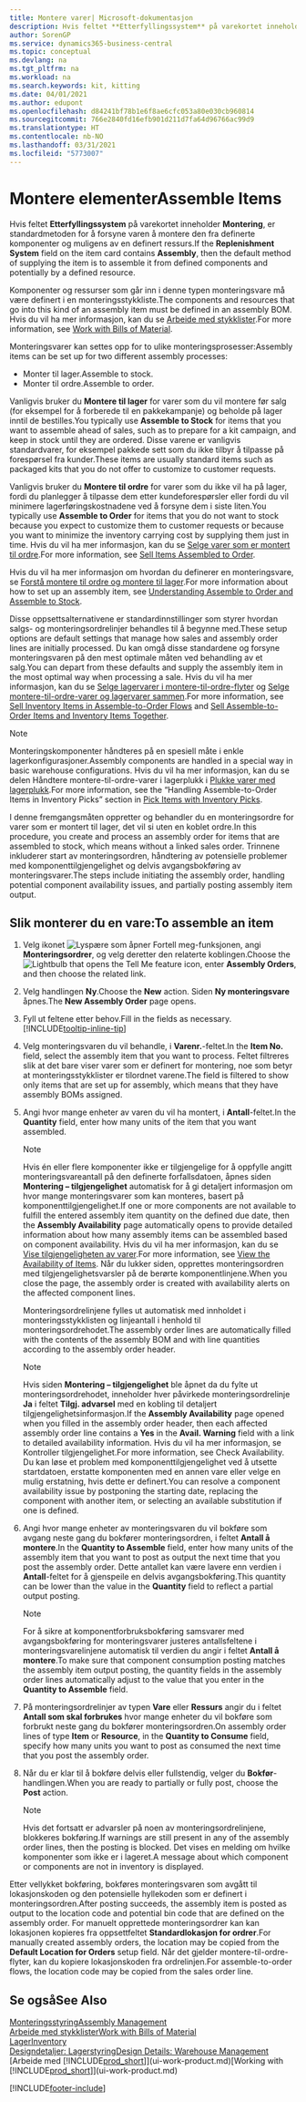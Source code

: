 ```yaml
---
title: Montere varer| Microsoft-dokumentasjon
description: Hvis feltet **Etterfyllingssystem** på varekortet inneholder **Montering**, er standardmetoden for å forsyne varen å montere den fra definerte komponenter og muligens av en definert ressurs.
author: SorenGP
ms.service: dynamics365-business-central
ms.topic: conceptual
ms.devlang: na
ms.tgt_pltfrm: na
ms.workload: na
ms.search.keywords: kit, kitting
ms.date: 04/01/2021
ms.author: edupont
ms.openlocfilehash: d84241bf78b1e6f8ae6cfc053a80e030cb960814
ms.sourcegitcommit: 766e2840fd16efb901d211d7fa64d96766ac99d9
ms.translationtype: HT
ms.contentlocale: nb-NO
ms.lasthandoff: 03/31/2021
ms.locfileid: "5773007"
---
```

# <a name="assemble-items"></a><span data-ttu-id="3a735-103">Montere elementer</span><span class="sxs-lookup"><span data-stu-id="3a735-103">Assemble Items</span></span>
<span data-ttu-id="3a735-104">Hvis feltet **Etterfyllingssystem** på varekortet inneholder **Montering**, er standardmetoden for å forsyne varen å montere den fra definerte komponenter og muligens av en definert ressurs.</span><span class="sxs-lookup"><span data-stu-id="3a735-104">If the **Replenishment System** field on the item card contains **Assembly**, then the default method of supplying the item is to assemble it from defined components and potentially by a defined resource.</span></span>  

<span data-ttu-id="3a735-105">Komponenter og ressurser som går inn i denne typen monteringsvare må være definert i en monteringsstykkliste.</span><span class="sxs-lookup"><span data-stu-id="3a735-105">The components and resources that go into this kind of an assembly item must be defined in an assembly BOM.</span></span> <span data-ttu-id="3a735-106">Hvis du vil ha mer informasjon, kan du se [Arbeide med stykklister](inventory-how-work-BOMs.md).</span><span class="sxs-lookup"><span data-stu-id="3a735-106">For more information, see [Work with Bills of Material](inventory-how-work-BOMs.md).</span></span>  

<span data-ttu-id="3a735-107">Monteringsvarer kan settes opp for to ulike monteringsprosesser:</span><span class="sxs-lookup"><span data-stu-id="3a735-107">Assembly items can be set up for two different assembly processes:</span></span>  

-   <span data-ttu-id="3a735-108">Monter til lager.</span><span class="sxs-lookup"><span data-stu-id="3a735-108">Assemble to stock.</span></span>  
-   <span data-ttu-id="3a735-109">Monter til ordre.</span><span class="sxs-lookup"><span data-stu-id="3a735-109">Assemble to order.</span></span>  

<span data-ttu-id="3a735-110">Vanligvis bruker du **Montere til lager** for varer som du vil montere før salg (for eksempel for å forberede til en pakkekampanje) og beholde på lager inntil de bestilles.</span><span class="sxs-lookup"><span data-stu-id="3a735-110">You typically use **Assemble to Stock** for items that you want to assemble ahead of sales, such as to prepare for a kit campaign, and keep in stock until they are ordered.</span></span> <span data-ttu-id="3a735-111">Disse varene er vanligvis standardvarer, for eksempel pakkede sett som du ikke tilbyr å tilpasse på forespørsel fra kunder.</span><span class="sxs-lookup"><span data-stu-id="3a735-111">These items are usually standard items such as packaged kits that you do not offer to customize to customer requests.</span></span>  

<span data-ttu-id="3a735-112">Vanligvis bruker du **Montere til ordre** for varer som du ikke vil ha på lager, fordi du planlegger å tilpasse dem etter kundeforespørsler eller fordi du vil minimere lagerføringskostnadene ved å forsyne dem i siste liten.</span><span class="sxs-lookup"><span data-stu-id="3a735-112">You typically use **Assemble to Order** for items that you do not want to stock because you expect to customize them to customer requests or because you want to minimize the inventory carrying cost by supplying them just in time.</span></span> <span data-ttu-id="3a735-113">Hvis du vil ha mer informasjon, kan du se [Selge varer som er montert til ordre](assembly-how-to-sell-items-assembled-to-order.md).</span><span class="sxs-lookup"><span data-stu-id="3a735-113">For more information, see [Sell Items Assembled to Order](assembly-how-to-sell-items-assembled-to-order.md).</span></span>  

<span data-ttu-id="3a735-114">Hvis du vil ha mer informasjon om hvordan du definerer en monteringsvare, se [Forstå montere til ordre og montere til lager](assembly-assemble-to-order-or-assemble-to-stock.md).</span><span class="sxs-lookup"><span data-stu-id="3a735-114">For more information about how to set up an assembly item, see [Understanding Assemble to Order and Assemble to Stock](assembly-assemble-to-order-or-assemble-to-stock.md).</span></span>  

<span data-ttu-id="3a735-115">Disse oppsettsalternativene er standardinnstillinger som styrer hvordan salgs- og monteringsordrelinjer behandles til å begynne med.</span><span class="sxs-lookup"><span data-stu-id="3a735-115">These setup options are default settings that manage how sales and assembly order lines are initially processed.</span></span> <span data-ttu-id="3a735-116">Du kan omgå disse standardene og forsyne monteringsvaren på den mest optimale måten ved behandling av et salg.</span><span class="sxs-lookup"><span data-stu-id="3a735-116">You can depart from these defaults and supply the assembly item in the most optimal way when processing a sale.</span></span> <span data-ttu-id="3a735-117">Hvis du vil ha mer informasjon, kan du se [Selge lagervarer i montere-til-ordre-flyter](assembly-how-to-sell-assemble-to-order-items-and-inventory-items-together.md) og [Selge montere-til-ordre-varer og lagervarer sammen](assembly-how-to-sell-assemble-to-order-items-and-inventory-items-together.md).</span><span class="sxs-lookup"><span data-stu-id="3a735-117">For more information, see [Sell Inventory Items in Assemble-to-Order Flows](assembly-how-to-sell-assemble-to-order-items-and-inventory-items-together.md) and [Sell Assemble-to-Order Items and Inventory Items Together](assembly-how-to-sell-assemble-to-order-items-and-inventory-items-together.md).</span></span>

> [!NOTE]  
> <span data-ttu-id="3a735-118">Monteringskomponenter håndteres på en spesiell måte i enkle lagerkonfigurasjoner.</span><span class="sxs-lookup"><span data-stu-id="3a735-118">Assembly components are handled in a special way in basic warehouse configurations.</span></span> <span data-ttu-id="3a735-119">Hvis du vil ha mer informasjon, kan du se delen Håndtere montere-til-ordre-varer i lagerplukk i [Plukke varer med lagerplukk](warehouse-how-to-pick-items-with-inventory-picks.md).</span><span class="sxs-lookup"><span data-stu-id="3a735-119">For more information, see the “Handling Assemble-to-Order Items in Inventory Picks” section in [Pick Items with Inventory Picks](warehouse-how-to-pick-items-with-inventory-picks.md).</span></span>   

<span data-ttu-id="3a735-120">I denne fremgangsmåten oppretter og behandler du en monteringsordre for varer som er montert til lager, det vil si uten en koblet ordre.</span><span class="sxs-lookup"><span data-stu-id="3a735-120">In this procedure, you create and process an assembly order for items that are assembled to stock, which means without a linked sales order.</span></span> <span data-ttu-id="3a735-121">Trinnene inkluderer start av monteringsordren, håndtering av potensielle problemer med komponenttilgjengelighet og delvis avgangsbokføring av monteringsvarer.</span><span class="sxs-lookup"><span data-stu-id="3a735-121">The steps include initiating the assembly order, handling potential component availability issues, and partially posting assembly item output.</span></span>

## <a name="to-assemble-an-item"></a><span data-ttu-id="3a735-122">Slik monterer du en vare:</span><span class="sxs-lookup"><span data-stu-id="3a735-122">To assemble an item</span></span>  
1.  <span data-ttu-id="3a735-123">Velg ikonet ![Lyspære som åpner Fortell meg-funksjonen](media/ui-search/search_small.png "Fortell hva du vil gjøre"), angi **Monteringsordrer**, og velg deretter den relaterte koblingen.</span><span class="sxs-lookup"><span data-stu-id="3a735-123">Choose the ![Lightbulb that opens the Tell Me feature](media/ui-search/search_small.png "Tell me what you want to do") icon, enter **Assembly Orders**, and then choose the related link.</span></span>  
2.  <span data-ttu-id="3a735-124">Velg handlingen **Ny**.</span><span class="sxs-lookup"><span data-stu-id="3a735-124">Choose the **New** action.</span></span> <span data-ttu-id="3a735-125">Siden **Ny monteringsvare** åpnes.</span><span class="sxs-lookup"><span data-stu-id="3a735-125">The **New Assembly Order** page opens.</span></span>  
3.  <span data-ttu-id="3a735-126">Fyll ut feltene etter behov.</span><span class="sxs-lookup"><span data-stu-id="3a735-126">Fill in the fields as necessary.</span></span> [!INCLUDE[tooltip-inline-tip](includes/tooltip-inline-tip_md.md)]
4.  <span data-ttu-id="3a735-127">Velg monteringsvaren du vil behandle, i **Varenr.**-feltet.</span><span class="sxs-lookup"><span data-stu-id="3a735-127">In the **Item No.** field, select the assembly item that you want to process.</span></span> <span data-ttu-id="3a735-128">Feltet filtreres slik at det bare viser varer som er definert for montering, noe som betyr at monteringsstykklister er tilordnet varene.</span><span class="sxs-lookup"><span data-stu-id="3a735-128">The field is filtered to show only items that are set up for assembly, which means that they have assembly BOMs assigned.</span></span>  
5.  <span data-ttu-id="3a735-129">Angi hvor mange enheter av varen du vil ha montert, i **Antall**-feltet.</span><span class="sxs-lookup"><span data-stu-id="3a735-129">In the **Quantity** field, enter how many units of the item that you want assembled.</span></span>  

    > [!NOTE]  
    >  <span data-ttu-id="3a735-130">Hvis én eller flere komponenter ikke er tilgjengelige for å oppfylle angitt monteringsvareantall på den definerte forfallsdatoen, åpnes siden **Montering – tilgjengelighet** automatisk for å gi detaljert informasjon om hvor mange monteringsvarer som kan monteres, basert på komponenttilgjengelighet.</span><span class="sxs-lookup"><span data-stu-id="3a735-130">If one or more components are not available to fulfill the entered assembly item quantity on the defined due date, then the **Assembly Availability** page automatically opens to provide detailed information about how many assembly items can be assembled based on component availability.</span></span> <span data-ttu-id="3a735-131">Hvis du vil ha mer informasjon, kan du se [Vise tilgjengeligheten av varer](inventory-how-availability-overview.md).</span><span class="sxs-lookup"><span data-stu-id="3a735-131">For more information, see [View the Availability of Items](inventory-how-availability-overview.md).</span></span> <span data-ttu-id="3a735-132">Når du lukker siden, opprettes monteringsordren med tilgjengelighetsvarsler på de berørte komponentlinjene.</span><span class="sxs-lookup"><span data-stu-id="3a735-132">When you close the page, the assembly order is created with availability alerts on the affected component lines.</span></span>  

    <span data-ttu-id="3a735-133">Monteringsordrelinjene fylles ut automatisk med innholdet i monteringsstykklisten og linjeantall i henhold til monteringsordrehodet.</span><span class="sxs-lookup"><span data-stu-id="3a735-133">The assembly order lines are automatically filled with the contents of the assembly BOM and with line quantities according to the assembly order header.</span></span>  

    > [!NOTE]  
    >  <span data-ttu-id="3a735-134">Hvis siden **Montering – tilgjengelighet** ble åpnet da du fylte ut monteringsordrehodet, inneholder hver påvirkede monteringsordrelinje **Ja** i feltet **Tilgj. advarsel** med en kobling til detaljert tilgjengelighetsinformasjon.</span><span class="sxs-lookup"><span data-stu-id="3a735-134">If the **Assembly Availability** page opened when you filled in the assembly order header, then each affected assembly order line contains a **Yes** in the **Avail. Warning** field with a link to detailed availability information.</span></span> <span data-ttu-id="3a735-135">Hvis du vil ha mer informasjon, se Kontroller tilgjengelighet.</span><span class="sxs-lookup"><span data-stu-id="3a735-135">For more information, see Check Availability.</span></span> <span data-ttu-id="3a735-136">Du kan løse et problem med komponenttilgjengelighet ved å utsette startdatoen, erstatte komponenten med en annen vare eller velge en mulig erstatning, hvis dette er definert.</span><span class="sxs-lookup"><span data-stu-id="3a735-136">You can resolve a component availability issue by postponing the starting date, replacing the component with another item, or selecting an available substitution if one is defined.</span></span>  

6.  <span data-ttu-id="3a735-137">Angi hvor mange enheter av monteringsvaren du vil bokføre som avgang neste gang du bokfører monteringsordren, i feltet **Antall å montere**.</span><span class="sxs-lookup"><span data-stu-id="3a735-137">In the **Quantity to Assemble** field, enter how many units of the assembly item that you want to post as output the next time that you post the assembly order.</span></span> <span data-ttu-id="3a735-138">Dette antallet kan være lavere enn verdien i **Antall**-feltet for å gjenspeile en delvis avgangsbokføring.</span><span class="sxs-lookup"><span data-stu-id="3a735-138">This quantity can be lower than the value in the **Quantity** field to reflect a partial output posting.</span></span>  

    > [!NOTE]  
    >  <span data-ttu-id="3a735-139">For å sikre at komponentforbruksbokføring samsvarer med avgangsbokføring for monteringsvarer justeres antallsfeltene i monteringsvarelinjene automatisk til verdien du angir i feltet **Antall å montere**.</span><span class="sxs-lookup"><span data-stu-id="3a735-139">To make sure that component consumption posting matches the assembly item output posting, the quantity fields in the assembly order lines automatically adjust to the value that you enter in the **Quantity to Assemble** field.</span></span>  
7.  <span data-ttu-id="3a735-140">På monteringsordrelinjer av typen **Vare** eller **Ressurs** angir du i feltet **Antall som skal forbrukes** hvor mange enheter du vil bokføre som forbrukt neste gang du bokfører monteringsordren.</span><span class="sxs-lookup"><span data-stu-id="3a735-140">On assembly order lines of type **Item** or **Resource**, in the **Quantity to Consume** field, specify how many units you want to post as consumed the next time that you post the assembly order.</span></span>
8.  <span data-ttu-id="3a735-141">Når du er klar til å bokføre delvis eller fullstendig, velger du **Bokfør**-handlingen.</span><span class="sxs-lookup"><span data-stu-id="3a735-141">When you are ready to partially or fully post, choose the **Post** action.</span></span>  

    > [!NOTE]  
    >  <span data-ttu-id="3a735-142">Hvis det fortsatt er advarsler på noen av monteringsordrelinjene, blokkeres bokføring.</span><span class="sxs-lookup"><span data-stu-id="3a735-142">If warnings are still present in any of the assembly order lines, then the posting is blocked.</span></span> <span data-ttu-id="3a735-143">Det vises en melding om hvilke komponenter som ikke er i lageret.</span><span class="sxs-lookup"><span data-stu-id="3a735-143">A message about which component or components are not in inventory is displayed.</span></span>  

<span data-ttu-id="3a735-144">Etter vellykket bokføring, bokføres monteringsvaren som avgått til lokasjonskoden og den potensielle hyllekoden som er definert i monteringsordren.</span><span class="sxs-lookup"><span data-stu-id="3a735-144">After posting succeeds, the assembly item is posted as output to the location code and potential bin code that are defined on the assembly order.</span></span> <span data-ttu-id="3a735-145">For manuelt opprettede monteringsordrer kan kan lokasjonen kopieres fra oppsettfeltet **Standardlokasjon for ordrer**.</span><span class="sxs-lookup"><span data-stu-id="3a735-145">For manually created assembly orders, the location may be copied from the **Default Location for Orders** setup field.</span></span> <span data-ttu-id="3a735-146">Når det gjelder montere-til-ordre-flyter, kan du kopiere lokasjonskoden fra ordrelinjen.</span><span class="sxs-lookup"><span data-stu-id="3a735-146">For assemble-to-order flows, the location code may be copied from the sales order line.</span></span>  

## <a name="see-also"></a><span data-ttu-id="3a735-147">Se også</span><span class="sxs-lookup"><span data-stu-id="3a735-147">See Also</span></span>
[<span data-ttu-id="3a735-148">Monteringsstyring</span><span class="sxs-lookup"><span data-stu-id="3a735-148">Assembly Management</span></span>](assembly-assemble-items.md)  
[<span data-ttu-id="3a735-149">Arbeide med stykklister</span><span class="sxs-lookup"><span data-stu-id="3a735-149">Work with Bills of Material</span></span>](inventory-how-work-BOMs.md)  
[<span data-ttu-id="3a735-150">Lager</span><span class="sxs-lookup"><span data-stu-id="3a735-150">Inventory</span></span>](inventory-manage-inventory.md)  
[<span data-ttu-id="3a735-151">Designdetaljer: Lagerstyring</span><span class="sxs-lookup"><span data-stu-id="3a735-151">Design Details: Warehouse Management</span></span>](design-details-warehouse-management.md)  
<span data-ttu-id="3a735-152">[Arbeide med [!INCLUDE[prod_short](includes/prod_short.md)]](ui-work-product.md)</span><span class="sxs-lookup"><span data-stu-id="3a735-152">[Working with [!INCLUDE[prod_short](includes/prod_short.md)]](ui-work-product.md)</span></span>


[!INCLUDE[footer-include](includes/footer-banner.md)]